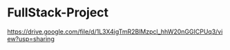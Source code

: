 # FullStack-Project
https://drive.google.com/file/d/1L3X4igTmR2BlMzpcl_hhW20nGGICPUq3/view?usp=sharing
